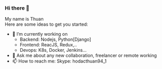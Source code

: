 ### Hi there 👋
My name is Thuan  
Here are some ideas to get you started:

- 🔭 I’m currently working on 
  - Backend: Nodejs, Python[Django]
  - Frontend: ReacJS, Redux,..
  - Devops: K8s, Docker, Jenkins...
- 💬 Ask me about any new collaboration, freelancer or remote working
- 📫 How to reach me: Skype: hodacthuan94_1
